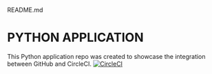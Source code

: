 README.md
# PYTHON APPLICATION
This Python application repo was created to showcase the integration between GitHub and CircleCI.
[![CircleCI](https://circleci.com/gh/Dani6M/python_app.svg?style=svg)](https://circleci.com/gh/Dani6M/python_app)